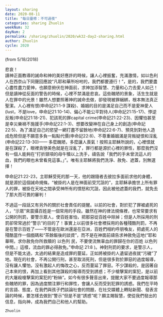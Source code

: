 ```yaml
---
layout: sharing
date: 2020-08-11
title: "每日靈修：不可過夜"
categories: sharing Zhuolin
weekNum: 32
dayNum: 2
permalink: /sharing/zhuolin/2020/wk32-day2-sharing.html
author: Zhuolin
cycle: 2020
---
```

(from 5/18/2018)

悲哀！  
讀神正面教導的誡命和神的美好應許的時候，讓人心裡振奮，充滿激情，如以色利人在西奈山下同聲回應說“凡耶和華所吩咐的，我們都要遵行！”，是的，我們要盡心盡性盡力愛神，也願意俯伏在神面前，求神加添智慧、力量和心力去愛人如己！  
但是讀神從反面的警告的時候，心裡不禁滿是悲哀。這些醜陋的景象，活生生就是人在罪中的光景！雖然人想要照著神的誡命去做，卻發現被罪綑綁，根本無法真正聖潔。人心裡有恨(申命記21:1-9 謀殺)、婚姻的目的是滿足自己而不是愛神愛人(lust，不是love，申命記21:10-14)、偏心不能公平對待人(申命記21:15-17)、悖逆反叛(申命記21:18-21)、犯該死的罪capital crime(申命記21:22-23)、因懼怕甚至是幸災樂禍不施援手(申命記22:1-3)、想要改變神在自己身上的創造(申命記22:5)、為了滿足自己的慾望一網打盡不留餘地(申命記22:6-7)、預見到對他人造成危險但是不願意多負一點點代價(申命記22:8)、不尊重婚姻滿是背叛疑恨和淫亂(申命記22:13-30)—— 多麼醜陋，多麼讓人喪氣！按照主耶穌所說的，心裡恨就是在謀殺了，眼裡貪戀美色就是在淫亂了，罪行都是源於心裡的罪性，那麼我們沒有一個人能夠在“打折頸項的母牛犢以上洗手，禱告說「我們的手未曾流這人的血，我們的眼也未曾看見這事。」”。唯有主耶穌將我們洗淨、赦免、遮蓋，別無選擇！  

申命記21:22-23，主耶穌受死的那一天，他的跟隨者去彼拉多面前求他的身體，就是源於這個誡命規條。“被掛的人是在神面前受咒詛的”，主耶穌承擔世上所有罪人的罪，被掛在天地之間承受神所有的憤怒和咒詛，因此被他遮蓋的我們，就免去了那大而可畏的審判！  

不過這一段話又有另外的關於社會責任的提醒。以前的社會，對於犯了罪被處死的人，“示眾”來震攝百姓是一個常用的手段。雖然在神的律法規條裡，也常常要求有公開的刑罰，要警示眾人，使百姓害怕，把那惡從百姓中除掉；但是人所採用的刑罰卻常常過於“警示”的目的了！事實上以前很多社會裡採用的各種殘酷刑罰，不再是在警示百姓了——不管是在歐洲還是在亞洲，百姓們相約呼朋喚友，把處死人的殘酷當作一個戲碼和“茶餘飯後的談資”，而不是在神面前禱告求神赦免這地(“耶和華啊，求你赦免你所救贖的 以色列 民，不要使流無辜血的罪歸在你的百姓 以色列 中間。』這樣，流血的罪必得赦免。”申命記 21:8 )。神對刑罰的要求，是警示人，但是不能太過，太過的結果是造成罪的蔓延，正如將被掛的人遺留過夜就“污穢”了地。現在的社會，不再公開行刑，甚至取消死刑，但是很多對於罪惡的過度報導，沒有讓人懼怕，沒有激起人的悔改之心，反而蔓延了罪惡。不少謀殺的，是因著自己本來的恨，再加上看到其他謀殺的報導而受到誘惑；不少槍擊案的案犯，是以前的大屠殺槍擊案的案犯的“粉絲”。如今有很多聲音出來，提醒大家不要過度報導那些醜陋的罪，因為過度關注罪行和罪性，會讓人反而受到犯罪的誘惑。我們在平時的言語、態度，在我們與孩子們談論社會的問題，在社交媒體上轉貼新聞、發表言論的時候，要怎樣去做到“警示”但是不是“誘惑”呢？願主賜智慧，使從我們發出的信息，指向神，成為我們自己和他人的幫助。  

`Zhuolin`  

